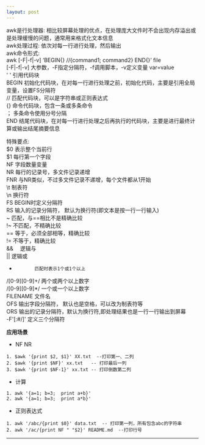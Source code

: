 ```yaml
---
layout: post
---  
```

 
awk是行处理器: 相比较屏幕处理的优点，在处理庞大文件时不会出现内存溢出或是处理缓慢的问题，通常用来格式化文本信息  
awk处理过程: 依次对每一行进行处理，然后输出  
awk命令形式:  
awk [-F|-f|-v] ‘BEGIN{} //{command1; command2} END{}’ file  
 [-F|-f|-v]   大参数，-F指定分隔符，-f调用脚本，-v定义变量 var=value  
'  '          引用代码块    
BEGIN   初始化代码块，在对每一行进行处理之前，初始化代码，主要是引用全局变量，设置FS分隔符  
//           匹配代码块，可以是字符串或正则表达式  
{}           命令代码块，包含一条或多条命令  
；          多条命令使用分号分隔  
END      结尾代码块，在对每一行进行处理之后再执行的代码块，主要是进行最终计算或输出结尾摘要信息  
 
特殊要点:  
$0           表示整个当前行  
$1           每行第一个字段  
NF          字段数量变量  
NR          每行的记录号，多文件记录递增  
FNR        与NR类似，不过多文件记录不递增，每个文件都从1开始  
\t            制表符  
\n           换行符  
FS          BEGIN时定义分隔符  
RS       输入的记录分隔符， 默认为换行符(即文本是按一行一行输入)  
~            匹配，与==相比不是精确比较  
!~           不匹配，不精确比较  
==         等于，必须全部相等，精确比较  
!=           不等于，精确比较  
&&　     逻辑与  
||             逻辑或  
+            匹配时表示1个或1个以上  
/[0-9][0-9]+/   两个或两个以上数字  
/[0-9][0-9]*/    一个或一个以上数字  
FILENAME 文件名  
OFS      输出字段分隔符， 默认也是空格，可以改为制表符等  
ORS        输出的记录分隔符，默认为换行符,即处理结果也是一行一行输出到屏幕  
-F'[:#/]'   定义三个分隔符  

**应用场景**

 *  NF NR
 
 ```
 1. $awk '{print $2, $1}' XX.txt  --打印第一、二列
 2. $awk '{print $NF}' xx.txt   -- 打印最后一列
 3. $awk '{print $NF-1}' xx.txt -- 打印倒数第二列
```
 
  * 计算
  
  ```
  1. awk '{a=1; b=3;  print a+b}'
  2. awk '{a=1; b=3;  print a*b}'
  ```
  
  * 正则表达式  
  
   ```
   1. awk '/abc/{print $0}' data.txt  -- 打印第一列，所有包含abc的字符串
   2. awk '/ac/{print NF " "$2}' README.md  --打印行号
   
   ```
  
 
****
  